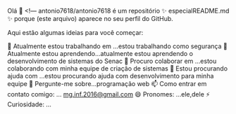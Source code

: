 Olá 👋
<!—
antonio7618/antonio7618 é um repositório ✨ especialREADME.md ✨ porque (este arquivo) aparece no seu perfil do GitHub.

Aqui estão algumas ideias para você começar:

🔭 Atualmente estou trabalhando em …estou trabalhando como segurança
🌱 Atualmente estou aprendendo…atualmente estou aprendendo o desenvolvimento de sistemas do Senac
👯 Procuro colaborar em …estou colaborando com minha equipe de criação de sistemas
🤔 Estou procurando ajuda com …estou procurando ajuda com desenvolvimento para minha equipe
💬 Pergunte-me sobre…programação web
📫 Como entrar em contato comigo: … mg.inf.2016@gmail.com
😄 Pronomes: …ele,dele
⚡ Curiosidade: …
